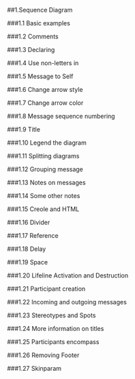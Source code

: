##1.Sequence Diagram 

###1.1 Basic examples

###1.2 Comments

###1.3 Declaring 

###1.4 Use non-letters in 

###1.5 Message to Self

###1.6 Change arrow style

###1.7 Change arrow color

###1.8 Message sequence numbering

###1.9 Title

###1.10 Legend the diagram

###1.11 Splitting diagrams

###1.12 Grouping message

###1.13 Notes on messages

###1.14 Some other notes

###1.15 Creole and HTML

###1.16 Divider

###1.17 Reference

###1.18 Delay

###1.19 Space

###1.20 Lifeline Activation and Destruction

###1.21 Participant creation

###1.22 Incoming and outgoing messages

###1.23 Stereotypes and Spots

###1.24 More information on titles

###1.25 Participants encompass

###1.26 Removing Footer

###1.27 Skinparam